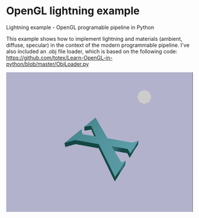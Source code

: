 # OpenGL lightning example
 Lightning example - OpenGL programable pipeline in Python

This example shows how to implement lightning and materials (ambient, diffuse, specular) in the context of the modern programmable pipeline. I've also included an .obj file loader, which is based on the following code: https://github.com/totex/Learn-OpenGL-in-python/blob/master/ObjLoader.py

![alt text](https://github.com/postcode-x/opengl-lightning-example/blob/main/screenshots/lightning.png)